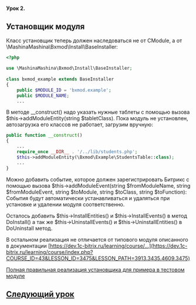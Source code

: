 #### Урок 2.

## Установщик модуля

Класс установщик теперь должен наследоваться не от CModule, а от \MashinaMashina\Bxmod\Install\BaseInstaller:
```php
<?php

use \MashinaMashina\Bxmod\Install\BaseInstaller;
    
class bxmod_example extends BaseInstaller
{
	public $MODULE_ID = 'bxmod.example';
	public $MODULE_NAME;
	...
  ```
В методе __construct() надо указать нужные таблеты с помощью вызова $this->addModuleEntity(string $tabletClass). Пока модуль не установлен, автозагрузка его классов не работает, загрузим вручную:
```php
public function __construct()
{
	...
	require_once __DIR__ . '/../lib/students.php';
	$this->addModuleEntity(\Bxmod\Example\StudentsTable::class);
	...
}
```

Можно добавить событие, которое должен зарегистрировать Битрикс с помощью вызова $this->addModuleEvent(string $fromModuleName, string $fromModuleEvent, string $toModule, string $toClass, string $toFunction):
События будут автоматически устанавливаться и удаляться при установке и удалении модуля соответственно.

Осталось добавить $this->InstallEntities() и $this->InstallEvents() в метод DoInstall()
а так же $this->UninstallEvents() и $this->UninstallEntities() в DoUninstall метод.

В остальном реализация не отличается от типового модуля описанного в документации [https://dev.1c-bitrix.ru/learning/course/...](https://dev.1c-bitrix.ru/learning/course/index.php?COURSE_ID=43&LESSON_ID=3475&LESSON_PATH=3913.3435.4609.3475)

[Полная правильная реализация установщика для примера в тестовом модуле](https://github.com/MashinaMashina/Bxmod/blob/master/examples/bxmod.example/install/index.php)

## [Следующий урок](lesson3.md)
